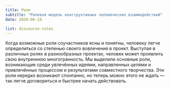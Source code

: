 ```yaml
---
title: Роли
subtitle: "Ролевая модель конструктивных человеческих взаимодействий"
date: 2020-06-24

list: discourse-roles
---
```


Когда возможные роли соучастников ясны и понятны, человеку легче определиться со степенью своего вовлечения в проект. Выступая в различных ролях в разнообразных проектах, человек может проявлить свою внутреннюю многогранность. Мы выделили основные роли, возникающие среди увлечённых идеями, направленных целями и привлечённых процессом и результатами совместного творчества. Эти роли нередко возникают спонтанно, но теперь можно этого не ждать — так легче договориться и быстрее начать действовать.
